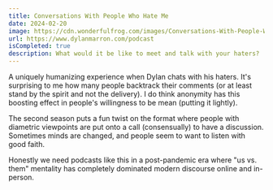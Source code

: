```yaml
---
title: Conversations With People Who Hate Me
date: 2024-02-20
image: https://cdn.wonderfulfrog.com/images/Conversations-With-People-Who-Hate-Me-Square-Logo.png
url: https://www.dylanmarron.com/podcast
isCompleted: true
description: What would it be like to meet and talk with your haters?
---
```


A uniquely humanizing experience when Dylan chats with his haters. It's surprising to me how many people backtrack their comments (or at least stand by the spirit and not the delivery). I do think anonymity has this boosting effect in people's willingness to be mean (putting it lightly).

The second season puts a fun twist on the format where people with diametric viewpoints are put onto a call (consensually) to have a discussion. Sometimes minds are changed, and people seem to want to listen with good faith.

Honestly we need podcasts like this in a post-pandemic era where "us vs. them" mentality has completely dominated modern discourse online and in-person.

